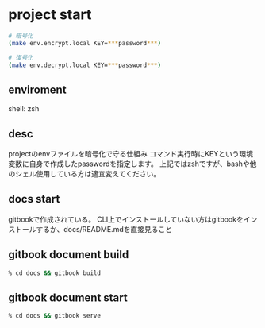 # project start

```zsh
# 暗号化
(make env.encrypt.local KEY=***password***)

# 復号化
(make env.decrypt.local KEY=***password***)
```

## enviroment

shell: zsh

## desc

projectのenvファイルを暗号化で守る仕組み
コマンド実行時にKEYという環境変数に自身で作成したpasswordを指定します。
上記ではzshですが、bashや他のシェル使用している方は適宜変えてください。

## docs start

gitbookで作成されている。
CLI上でインストールしていない方はgitbookをインストールするか、docs/README.mdを直接見ること

## gitbook document build

```zsh
% cd docs && gitbook build
```

## gitbook document start

```zsh
% cd docs && gitbook serve
```

